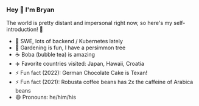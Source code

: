 ### Hey 👋 I'm Bryan

The world is pretty distant and impersonal right now, so here's my self-introduction! 🧋

- 🔭  SWE, lots of backend / Kubernetes lately
- 🌱  Gardening is fun, I have a persimmon tree
- ☕  Boba (bubble tea) is amazing
- ✈️  Favorite countries visited: Japan, Hawaii, Croatia
- ⚡  Fun fact (2022): German Chocolate Cake is Texan!
- ⚡  Fun fact (2021): Robusta coffee beans has 2x the caffeine of Arabica beans
- 😄  Pronouns: he/him/his

<!--
**bbtong/bbtong** is a ✨ _special_ ✨ repository because its `README.md` (this file) appears on your GitHub profile.

Here are some ideas to get you started:

- 🔭 I’m currently working on ...
- 🌱 I’m currently learning ...
- 👯 I’m looking to collaborate on ...
- 🤔 I’m looking for help with ...
- 💬 Ask me about ...
- 📫 How to reach me: ...
- 😄 Pronouns: ...
- ⚡ Fun fact: ...
-->
